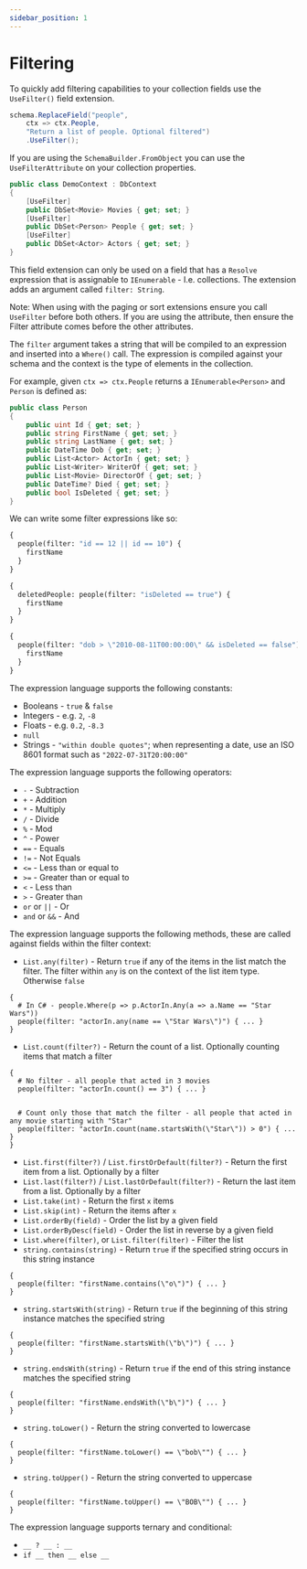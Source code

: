 ```yaml
---
sidebar_position: 1
---
```


# Filtering

To quickly add filtering capabilities to your collection fields use the `UseFilter()` field extension.

```cs
schema.ReplaceField("people",
    ctx => ctx.People,
    "Return a list of people. Optional filtered")
    .UseFilter();
```

If you are using the `SchemaBuilder.FromObject` you can use the `UseFilterAttribute` on your collection properties.

```cs
public class DemoContext : DbContext
{
    [UseFilter]
    public DbSet<Movie> Movies { get; set; }
    [UseFilter]
    public DbSet<Person> People { get; set; }
    [UseFilter]
    public DbSet<Actor> Actors { get; set; }
}
```

This field extension can only be used on a field that has a `Resolve` expression that is assignable to `IEnumerable` - I.e. collections. The extension adds an argument called `filter: String`.

Note: When using with the paging or sort extensions ensure you call `UseFilter` before both others. If you are using the attribute, then ensure the Filter attribute comes before the other attributes.

The `filter` argument takes a string that will be compiled to an expression and inserted into a `Where()` call. The expression is compiled against your schema and the context is the type of elements in the collection.

For example, given `ctx => ctx.People` returns a `IEnumerable<Person>` and `Person` is defined as:

```cs
public class Person
{
    public uint Id { get; set; }
    public string FirstName { get; set; }
    public string LastName { get; set; }
    public DateTime Dob { get; set; }
    public List<Actor> ActorIn { get; set; }
    public List<Writer> WriterOf { get; set; }
    public List<Movie> DirectorOf { get; set; }
    public DateTime? Died { get; set; }
    public bool IsDeleted { get; set; }
}
```

We can write some filter expressions like so:

```graphql
{
  people(filter: "id == 12 || id == 10") {
    firstName
  }
}

{
  deletedPeople: people(filter: "isDeleted == true") {
    firstName
  }
}

{
  people(filter: "dob > \"2010-08-11T00:00:00\" && isDeleted == false") {
    firstName
  }
}
```

The expression language supports the following constants:

- Booleans - `true` & `false`
- Integers - e.g. `2`, `-8`
- Floats - e.g. `0.2`, `-8.3`
- `null`
- Strings - `"within double quotes"`; when representing a date, use an ISO 8601 format such as `"2022-07-31T20:00:00"`

The expression language supports the following operators:

- `-` - Subtraction
- `+` - Addition
- `*` - Multiply
- `/` - Divide
- `%` - Mod
- `^` - Power
- `==` - Equals
- `!=` - Not Equals
- `<=` - Less than or equal to
- `>=` - Greater than or equal to
- `<` - Less than
- `>` - Greater than
- `or` or `||` - Or
- `and` or `&&` - And

The expression language supports the following methods, these are called against fields within the filter context:

- `List.any(filter)` - Return `true` if any of the items in the list match the filter. The filter within `any` is on the context of the list item type. Otherwise `false`

```gql
{
  # In C# - people.Where(p => p.ActorIn.Any(a => a.Name == "Star Wars"))
  people(filter: "actorIn.any(name == \"Star Wars\")") { ... }
}
```

- `List.count(filter?)` - Return the count of a list. Optionally counting items that match a filter

```gql
{
  # No filter - all people that acted in 3 movies
  people(filter: "actorIn.count() == 3") { ... }


  # Count only those that match the filter - all people that acted in any movie starting with "Star"
  people(filter: "actorIn.count(name.startsWith(\"Star\")) > 0") { ... }
}
```

- `List.first(filter?)` / `List.firstOrDefault(filter?)` - Return the first item from a list. Optionally by a filter
- `List.last(filter?)` / `List.lastOrDefault(filter?)` - Return the last item from a list. Optionally by a filter
- `List.take(int)` - Return the first `x` items
- `List.skip(int)` - Return the items after `x`
- `List.orderBy(field)` - Order the list by a given field
- `List.orderByDesc(field)` - Order the list in reverse by a given field
- `List.where(filter)`, or `List.filter(filter)` - Filter the list
- `string.contains(string)` - Return `true` if the specified string occurs in this string instance

```gql
{
  people(filter: "firstName.contains(\"o\")") { ... }
}
```

- `string.startsWith(string)` - Return `true` if the beginning of this string instance matches the specified string

```gql
{
  people(filter: "firstName.startsWith(\"b\")") { ... }
}
```

- `string.endsWith(string)` - Return `true` if the end of this string instance matches the specified string

```gql
{
  people(filter: "firstName.endsWith(\"b\")") { ... }
}
```

- `string.toLower()` - Return the string converted to lowercase

```gql
{
  people(filter: "firstName.toLower() == \"bob\"") { ... }
}
```

- `string.toUpper()` - Return the string converted to uppercase

```gql
{
  people(filter: "firstName.toUpper() == \"BOB\"") { ... }
}
```

The expression language supports ternary and conditional:

- `__ ? __ : __`
- `if __ then __ else __`
